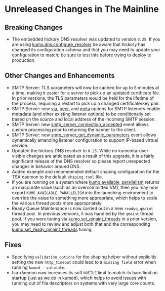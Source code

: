 # Unreleased Changes in The Mainline

## Breaking Changes
* The embedded hickory DNS resolver was updated to version `0.25`.
  If you are using
  [kumo.dns.configure_resolver](../reference/kumo.dns/configure_resolver.md) be
  aware that hickory has changed its configuration schema and that you may need
  to update your configuration to match; be sure to test this before trying to
  deploy to production.

## Other Changes and Enhancements

* SMTP Server: TLS parameters will now be cached for up to 5 minutes at
  a time, making it easier for a server to pick up an updated certificate
  file. In prior versions, the TLS parameters would be held for the lifetime
  of the process, requiring a restart to pick up a changed certificate/key
  pair.
* SMTP Server: new [via](../reference/kumo/start_esmtp_listener/via.md),
  [peer](../reference/kumo/start_esmtp_listener/peer.md), and
  [meta](../reference/kumo/start_esmtp_listener/meta.md) options for
  SMTP listeners enable metadata (and other existing listener options) to
  be conditionally set based on the source and local address of the
  incoming SMTP session.
* SMTP Server: new
  [smtp_server_connection_accepted](../reference/events/smtp_server_connection_accepted.md)
  event allows custom processing prior to returning the banner to the client.
* SMTP Server: new
  [smtp_server_get_dynamic_parameters](../reference/events/smtp_server_get_dynamic_parameters.md)
  event allows dynamically amending listener configuration to support IP-based
  virtual service.
* Updated the hickory DNS resolver to `0.25`. While no kumomta-user-visible
  changes are anticipated as a result of this upgrade, it is a fairly
  significant release of the DNS resolver so please report unexpected
  changes in behavior around DNS.
* Added example and recommended default shaping configuration for the
  TSA daemon to the default `shaping.toml` file.
* If you are running on a system where
  [kumo.available_parallelism](../reference/kumo/available_parallelism.md)
  returns an inaccurate value (such as an overcommitted VM), then you may
  now export `KUMO_AVAILABLE_PARALLELISM` into the launching environment to
  override the value to something more appropriate, which helps to scale
  the various thread pools more appropriately.
* Ready Queue Maintenance is now carried out in a new `readyq_qmaint` thread
  pool. In previous versions, it was handled by the `qmaint` thread pool.  If
  you were tuning via
  [kumo.set_qmaint_threads](../reference/kumo/set_qmaint_threads.md) in a prior
  version, you may need to review and adjust both that and the corresponding
  [kumo.set_ready_qmaint_threads](../reference/kumo/set_ready_qmaint_threads.md)
  tuning.

## Fixes

* Specifying `validation_options` for the shaping helper without explicitly
  setting the new `http_timeout` could lead to a `missing field` error when
  running `kumod --validate`.
* tsa-daemon now increases its soft `NOFILE` limit to match its hard limit
  on startup (just as we do in kumod), which helps to avoid issues with
  running out of file descriptors on systems with very large core counts.
